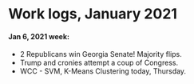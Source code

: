 # Work logs, January 2021  

#### Jan 6, 2021 week:  
  * 2 Republicans win Georgia Senate! Majority flips.  
  * Trump and cronies attempt a coup of Congress.  
  * WCC - SVM, K-Means Clustering today, Thursday.  
  
